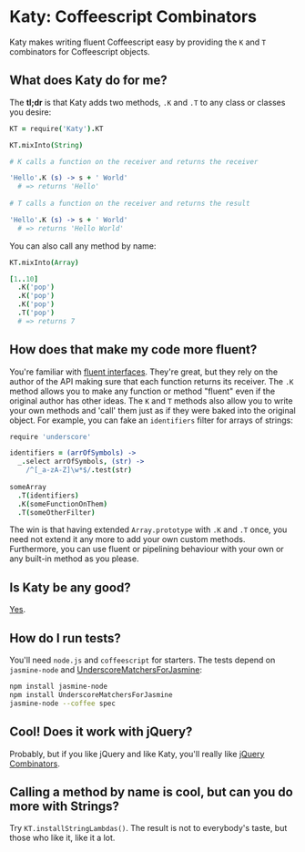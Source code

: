 Katy: Coffeescript Combinators
===

Katy makes writing fluent Coffeescript easy by providing the `K` and `T` combinators for Coffeescript objects.

## What does Katy do for me?

The **tl;dr** is that Katy adds two methods, `.K` and `.T` to any class or classes you desire:

```coffeescript
KT = require('Katy').KT

KT.mixInto(String)

# K calls a function on the receiver and returns the receiver

'Hello'.K (s) -> s + ' World'
  # => returns 'Hello'
  
# T calls a function on the receiver and returns the result

'Hello'.K (s) -> s + ' World'
  # => returns 'Hello World'
```

You can also call any method by name:

```coffeescript
KT.mixInto(Array)

[1..10]
  .K('pop')
  .K('pop')
  .K('pop')
  .T('pop')
  # => returns 7
```

## How does that make my code more fluent?

You're familiar with [fluent interfaces][fluent]. They're great, but they rely on the author of the API making sure that each function returns its receiver. The `.K` method allows you to make any function or method "fluent" even if the original author has other ideas. The `K` and `T` methods also allow you to write your own methods and 'call' them just as if they were baked into the original object. For example, you can fake an `identifiers` filter for arrays of strings:

[fluent]: http://en.wikipedia.org/wiki/Fluent_interface

```coffeescript
require 'underscore'

identifiers = (arrOfSymbols) ->
  _.select arrOfSymbols, (str) ->
    /^[_a-zA-Z]\w*$/.test(str)
  
someArray
  .T(identifiers)
  .K(someFunctionOnThem)
  .T(someOtherFilter)
```

The win is that having extended `Array.prototype` with `.K` and `.T` once, you need not extend it any more to add your own custom methods. Furthermore, you can use fluent or pipelining behaviour with your own or any built-in method as you please.
  
## Is Katy be any good?

[Yes][y].

[y]: http://news.ycombinator.com/item?id=3067434

## How do I run tests?

You'll need `node.js` and `coffeescript` for starters. The tests depend on `jasmine-node` and [UnderscoreMatchersForJasmine][um]:

```bash
npm install jasmine-node
npm install UnderscoreMatchersForJasmine 
jasmine-node --coffee spec
```

[um]: https://github.com/raganwald/Underscore-Matchers-for-Jasmine

## Cool! Does it work with jQuery?

Probably, but if you like jQuery and like Katy, you'll really like [jQuery Combinators][jc].

[jc]: https://github.com/raganwald/JQuery-Combinators

## Calling a method by name is cool, but can you do more with Strings?

Try `KT.installStringLambdas()`. The result is not to everybody's taste, but those who like it, like it a lot.